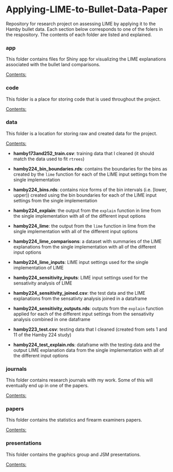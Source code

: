 # Applying-LIME-to-Bullet-Data-Paper

Repository for research project on assessing LIME by applying it to the Hamby bullet data. Each section below corresponds to one of the folers in the respository. The contents of each folder are listed and explained.

### app

This folder contains files for Shiny app for visualizing the LIME explanations associated with the bullet land comparisons.

<u> Contents: </u>

### code

This folder is a place for storing code that is used throughout the project.

<u> Contents: </u>

### data

This folder is a location for storing raw and created data for the project.

<u> Contents: </u>

- **hamby173and252_train.csv**: training data that I cleaned (it should match the data used to fit `rtrees`)
    
- **hamby224_bin_boundaries.rds**: contains the boundaries for the bins as created by the `lime` function for each of the LIME input settings from the single implementation 
    
- **hamby224_bins.rds**: contains nice forms of the bin intervals (i.e. [lower, upper)) created using the bin boundaries for each of the LIME input settings from the single implementation 

- **hamby224_explain**: the output from the `explain` function in lime from the single implementation with all of the different input options

- **hamby224_lime**: the output from the `lime` function in lime from the single implementation with all of the different input options

- **hamby224_lime_comparisons**: a dataset with summaries of the LIME explanations from the single implementation with all of the different input options

- **hamby224_lime_inputs**: LIME input settings used for the single implementation of LIME

- **hamby224_sensitivity_inputs**: LIME input settings used for the sensativity analysis of LIME

- **hamby224_sensitivity_joined.csv**: the test data and the LIME explanations from the sensativty analysis joined in a dataframe

- **hamby224_sensitivity_outputs.rds**: outputs from the `explain` function applied for each of the different input settings from the sensativity analysis combined in one dataframe

- **hamby223_test.csv**: testing data that I cleaned (created from sets 1 and 11 of the Hamby 224 study)

- **hamby224_test_explain.rds**: dataframe with the testing data and the output LIME explanation data from the single implementation with all of the different input options
  
### journals

This folder contains research journals with my work. Some of this will eventually end up in one of the papers.

<u> Contents: </u>

### papers

This folder contains the statistics and firearm examiners papers.

<u> Contents: </u>

### presentations

This folder contains the graphics group and JSM presentations.

<u> Contents: </u>